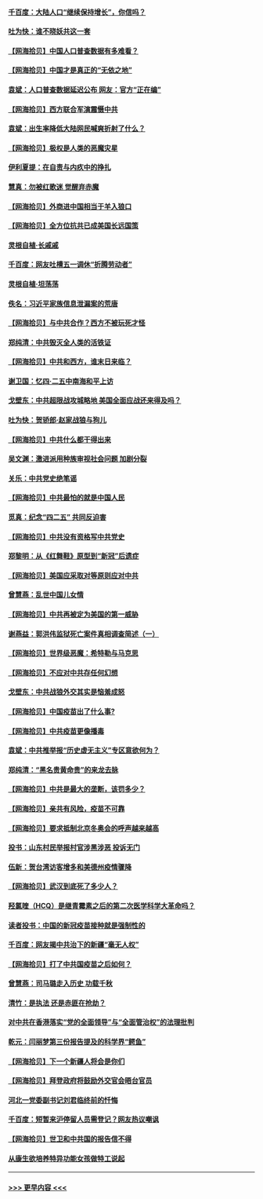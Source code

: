 #### [千百度：大陆人口“继续保持增长”，你信吗？](../pages/nsc993/n12918946.md?t=05030951) 
#### [吐为快：谁不晓妖共这一套](../pages/nsc993/n12918941.md?t=05030951) 
#### [【网海拾贝】中国人口普查数据有多难看？](../pages/nsc993/n12917822.md?t=05030951) 
#### [【网海拾贝】中国才是真正的“无依之地”](../pages/nsc993/n12915845.md?t=05030951) 
#### [袁斌：人口普查数据延迟公布 网友：官方“正在编”](../pages/nsc993/n12915748.md?t=05030951) 
#### [【网海拾贝】西方联合军演震慑中共](../pages/nsc993/n12913466.md?t=05030951) 
#### [袁斌：出生率降低大陆网民喊爽折射了什么？](../pages/nsc993/n12913365.md?t=05030951) 
#### [【网海拾贝】极权是人类的恶魔灾星](../pages/nsc993/n12910697.md?t=05030951) 
#### [伊利夏提：在自责与内疚中的挣扎](../pages/nsc993/n12910493.md?t=05030951) 
#### [慧真：勿被红歌迷 觉醒弃赤魔](../pages/nsc993/n12910485.md?t=05030951) 
#### [【网海拾贝】外商进中国相当于羊入狼口](../pages/nsc993/n12908274.md?t=05030951) 
#### [【网海拾贝】全方位抗共已成美国长远国策](../pages/nsc993/n12906878.md?t=05030951) 
#### [灵根自植‧长戚戚](../pages/nsc993/n12905585.md?t=05030951) 
#### [千百度：网友吐槽五一调休“折腾劳动者”](../pages/nsc993/n12905934.md?t=05030951) 
#### [灵根自植‧坦荡荡](../pages/nsc993/n12905562.md?t=05030951) 
#### [佚名：习近平家族信息泄漏案的荒唐](../pages/nsc993/n12904705.md?t=05030951) 
#### [【网海拾贝】与中共合作？西方不被玩死才怪](../pages/nsc993/n12903873.md?t=05030951) 
#### [郑纯清：中共毁灭全人类的活铁证](../pages/nsc993/n12903785.md?t=05030951) 
#### [【网海拾贝】中共和西方，谁末日来临？](../pages/nsc993/n12903482.md?t=05030951) 
#### [谢卫国：忆四‧二五中南海和平上访](../pages/nsc993/n12902192.md?t=05030951) 
#### [戈壁东：中共超限战攻城略地 美国全面应战还来得及吗？](../pages/nsc993/n12902297.md?t=05030951) 
#### [吐为快：贺骄郎‧赵家战狼与狗儿](../pages/nsc993/n12902280.md?t=05030951) 
#### [【网海拾贝】中共什么都干得出来](../pages/nsc993/n12897500.md?t=05030951) 
#### [吴文渊：激进派用种族审视社会问题 加剧分裂](../pages/nsc993/n12893881.md?t=05030951) 
#### [关乐：中共党史绝笔谣](../pages/nsc993/n12897270.md?t=05030951) 
#### [【网海拾贝】中共最怕的就是中国人民](../pages/nsc993/n12894705.md?t=05030951) 
#### [觅真：纪念“四二五” 共同反迫害](../pages/nsc993/n12894553.md?t=05030951) 
#### [【网海拾贝】中共没有资格写中共党史](../pages/nsc993/n12892231.md?t=05030951) 
#### [郑黎明：从《红舞鞋》原型到“新冠”后遗症](../pages/nsc993/n12890469.md?t=05030951) 
#### [【网海拾贝】美国应采取对等原则应对中共](../pages/nsc993/n12889176.md?t=05030951) 
#### [曾慧燕：乱世中国儿女情](../pages/nsc993/n12887931.md?t=05030951) 
#### [【网海拾贝】中共再被定为美国的第一威胁](../pages/nsc993/n12887580.md?t=05030951) 
#### [谢燕益：郭洪伟监狱死亡案件真相调查简述（一）](../pages/nsc993/n12885648.md?t=05030951) 
#### [【网海拾贝】世界级恶魔：希特勒与马克思](../pages/nsc993/n12884062.md?t=05030951) 
#### [【网海拾贝】不应对中共存任何幻想](../pages/nsc993/n12881460.md?t=05030951) 
#### [戈壁东：中共战狼外交其实是恼羞成怒](../pages/nsc993/n12880392.md?t=05030951) 
#### [【网海拾贝】中国疫苗出了什么事?](../pages/nsc993/n12879124.md?t=05030951) 
#### [【网海拾贝】中共疫苗更像播毒](../pages/nsc993/n12876631.md?t=05030951) 
#### [袁斌：中共推举报“历史虚无主义”专区意欲何为？](../pages/nsc993/n12876530.md?t=05030951) 
#### [郑纯清：“黑名贵黄命贵”的来龙去脉](../pages/nsc993/n12875589.md?t=05030951) 
#### [【网海拾贝】中共是最大的垄断，该罚多少？](../pages/nsc993/n12874006.md?t=05030951) 
#### [【网海拾贝】亲共有风险，疫苗不可靠](../pages/nsc993/n12872224.md?t=05030951) 
#### [【网海拾贝】要求抵制北京冬奥会的呼声越来越高](../pages/nsc993/n12868962.md?t=05030951) 
#### [投书：山东村民举报村官涉黑涉恶 投诉无门](../pages/nsc993/n12869726.md?t=05030951) 
#### [伍新：贺台湾访客增多和美德州疫情骤降](../pages/nsc993/n12865651.md?t=05030951) 
#### [【网海拾贝】武汉到底死了多少人？](../pages/nsc993/n12863707.md?t=05030951) 
#### [羟氯喹（HCQ）是继青霉素之后的第二次医学科学大革命吗？](../pages/nsc993/n12638564.md?t=05030951) 
#### [读者投书：中国的新冠疫苗接种就是强制性的](../pages/nsc993/n12859932.md?t=05030951) 
#### [千百度：网友揭中共治下的新疆“毫无人权”](../pages/nsc993/n12858385.md?t=05030951) 
#### [【网海拾贝】打了中共国疫苗之后如何？](../pages/nsc993/n12857866.md?t=05030951) 
#### [曾慧燕：司马璐走入历史 功载千秋](../pages/nsc993/n12856996.md?t=05030951) 
#### [清竹：是执法 还是赤匪在抢劫？](../pages/nsc993/n12856952.md?t=05030951) 
#### [对中共在香港落实“党的全面领导”与“全面管治权”的法理批判](../pages/nsc993/n12856929.md?t=05030951) 
#### [乾元：闫丽梦第三份报告提及的科学界“鳄鱼”](../pages/nsc993/n12855985.md?t=05030951) 
#### [【网海拾贝】下一个新疆人将会是你们](../pages/nsc993/n12855864.md?t=05030951) 
#### [【网海拾贝】拜登政府将鼓励外交官会晤台官员](../pages/nsc993/n12853615.md?t=05030951) 
#### [河北一党委副书记刘君临终前的忏悔](../pages/nsc993/n12849420.md?t=05030951) 
#### [千百度：短暂来沪停留人员需登记？网友热议嘲讽](../pages/nsc993/n12853497.md?t=05030951) 
#### [【网海拾贝】世卫和中共国的报告信不得](../pages/nsc993/n12850902.md?t=05030951) 
#### [从康生欲培养特异功能女孩做特工说起](../pages/nsc993/n12849289.md?t=05030951) 

----
#### [ >>> 更早内容 <<< ](../indexes/nsc993-earlier.md)
